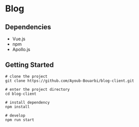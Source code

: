 # Blog 


## Dependencies
 * Vue.js
 * npm
 * Apollo.js
  
  
## Getting Started
```
# clone the project
git clone https://github.com/Ayoub-Bouarbi/blog-client.git

# enter the project directory
cd blog-client

# install dependency
npm install

# develop
npm run start

```
